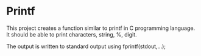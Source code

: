 # Printf #

This project creates a function similar to printf in C programming language. 
It should be able to print characters, string, %, digit.

The output is written to standard output using fprintf(stdout,...);


